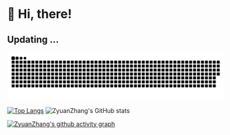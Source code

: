 <h1 align="left">👏 Hi, there!</h1>
<h2 align="left">Updating ...</h1>

![](https://raw.githubusercontent.com/ZyuanZhang/ZyuanZhang/output/github-contribution-grid-snake-dark.svg)

[![Top Langs](https://github-readme-stats.vercel.app/api/top-langs/?username=ZyuanZhang)](https://github.com/ZyuanZhang/github-readme-stats)
![ZyuanZhang's GitHub stats](https://github-readme-stats.vercel.app/api?username=ZyuanZhang&show_icons=true)

[![ZyuanZhang's github activity graph](https://github-readme-activity-graph.vercel.app/graph?username=ZyuanZhang&theme=github-compact)](https://github.com/ZyuanZhang/github-readme-activity-graph)

